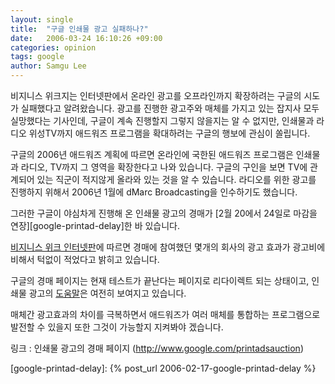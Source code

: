 ```yaml
---
layout: single
title:  "구글 인쇄물 광고 실패하나?"
date:   2006-03-24 16:10:26 +09:00
categories: opinion
tags: google
author: Samgu Lee
---
```

비지니스 위크지는 인터넷판에서 온라인 광고를 오프라인까지 확장하려는 구글의 시도가 실패했다고 알려왔습니다. 광고를 진행한 광고주와 매체를 가지고 있는 잡지사 모두 실망했다는 기사인데, 구글이 계속 진행할지 그렇지 않을지는 알 수 없지만, 인쇄물과 라디오 위성TV까지 애드워즈 프로그램을 확대하려는 구글의 행보에 관심이 쏠립니다.

구글의 2006년 애드워즈 계획에 따르면 온라인에 국한된 애드워즈 프로그램은 인쇄물과 라디오, TV까지 그 영역을 확장한다고 나와 있습니다. 구글의 구인을 보면 TV에 관계되어 있는 직군이 적지않게 올라와 있는 것을 알 수 있습니다. 라디오를 위한 광고를 진행하지 위해서 2006년 1월에 dMarc Broadcasting을 인수하기도 했습니다.

그러한 구글이 야심차게 진행해 온 인쇄물 광고의 경매가 [2월 20에서 24일로 마감을 연장][google-printad-delay]한 바 있습니다.

[비지니스 위크 인터넷판](http://www.businessweek.com/technology/content/mar2006/tc20060324_251660.htm?chan=technology_technology+index+page_more+of+today)에 따르면 경매에 참여했던 몇개의 회사의 광고 효과가 광고비에 비해서 턱없이 적었다고 밝히고 있습니다.

구글의 경매 페이지는 현재 테스트가 끝난다는 페이지로 리다이렉트 되는 상태이고, 인쇄물 광고의 [도움말](http://services.google.com/marketing/links/aw-print-pub-ads/faq)은 여전히 보여지고 있습니다.

매체간 광고효과의 차이를 극복하면서 애드워즈가 여러 매체를 통합하는 프로그램으로 발전할 수 있을지 또한 그것이 가능할지 지켜봐야 겠습니다.

링크 : 인쇄물 광고의 경매 페이지 (http://www.google.com/printadsauction)

[google-printad-delay]: {% post_url 2006-02-17-google-printad-delay %}
